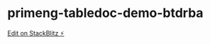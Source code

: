 # primeng-tabledoc-demo-btdrba

[Edit on StackBlitz ⚡️](https://stackblitz.com/edit/primeng-tabledoc-demo-btdrba)